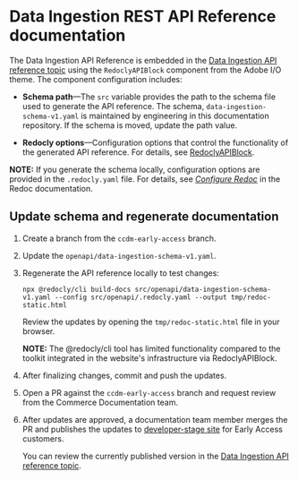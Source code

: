 # Data Ingestion REST API Reference documentation

The Data Ingestion API Reference is embedded in the [Data Ingestion API reference topic](https://github.com/AdobeDocs/commerce-services/edit/ccdm-early-access/src/pages/optimizer/data-ingestion/api-reference.md)  using the `RedoclyAPIBlock` component from the Adobe I/O theme. The component configuration includes:

  - **Schema path**—The `src` variable provides the path to the schema file used to generate the API reference. The schema, `data-ingestion-schema-v1.yaml` is maintained by engineering in this documentation repository. If the schema is moved, update the path value.

  - **Redocly options**—Configuration options that control the functionality of the generated API reference. For details, see [RedoclyAPIBlock](https://github.com/adobe/aio-theme?tab=readme-ov-file#redoclyapiblock).

**NOTE:** If you generate the schema locally, configuration options are provided in the `.redocly.yaml` file. For details, see *[Configure Redoc](https://redocly.com/docs/redoc/config)* in the Redoc documentation.

## Update schema and regenerate documentation

1. Create a branch from the `ccdm-early-access` branch.

1. Update the `openapi/data-ingestion-schema-v1.yaml`.

1. Regenerate the API reference locally to test changes:

   ```shell
   npx @redocly/cli build-docs src/openapi/data-ingestion-schema-v1.yaml --config src/openapi/.redocly.yaml --output tmp/redoc-static.html
   ```

   Review the updates by opening the `tmp/redoc-static.html` file in your browser.

   **NOTE:** The @redocly/cli tool has limited functionality compared to the toolkit integrated in the website's infrastructure via RedoclyAPIBlock.

1. After finalizing changes, commit and push the updates.

1. Open a PR against the `ccdm-early-access` branch and request review from the Commerce Documentation team.

1. After updates are approved, a documentation team member merges the PR and publishes the updates to [developer-stage site](https://developer-stage.adobe.com/commerce/services/optimizer/) for Early Access customers.

   You can review the currently published version in the [Data Ingestion API reference topic](https://developer-stage.adobe.com/commerce/services/optimizer/reference/rest/data-ingestion-api/).

